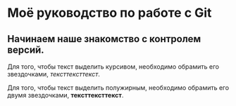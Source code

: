 # Моё руководство по работе с Git

## Начинаем наше знакомство с контролем версий.

Для того, чтобы текст выделить курсивом, необходимо обрамить его звездочками, *тексттексттекст*.

Для того, чтобы текст выделить полужирным, необходимо обрамить его двумя звездочками, **тексттексттекст**.